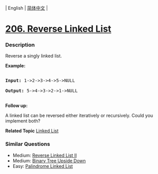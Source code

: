 | English | [简体中文](README.md) |

# [206. Reverse Linked List](https://leetcode-cn.com/problems/reverse-linked-list)
 ### Description
<p>Reverse a singly linked list.</p>

<p><strong>Example:</strong></p>

<pre>
<strong>Input:</strong> 1-&gt;2-&gt;3-&gt;4-&gt;5-&gt;NULL
<strong>Output:</strong> 5-&gt;4-&gt;3-&gt;2-&gt;1-&gt;NULL
</pre>

<p><b>Follow up:</b></p>

<p>A linked list can be reversed either iteratively or recursively. Could you implement both?</p>

**Related Topic**  [Linked List](https://leetcode-cn.com/tag/linked-list) 

### Similar Questions
 - Medium:	[Reverse Linked List II](https://leetcode-cn.com/problems/reverse-linked-list-ii) 
 - Medium:	[Binary Tree Upside Down](https://leetcode-cn.com/problems/binary-tree-upside-down) 
 - Easy:	[Palindrome Linked List](https://leetcode-cn.com/problems/palindrome-linked-list) 
